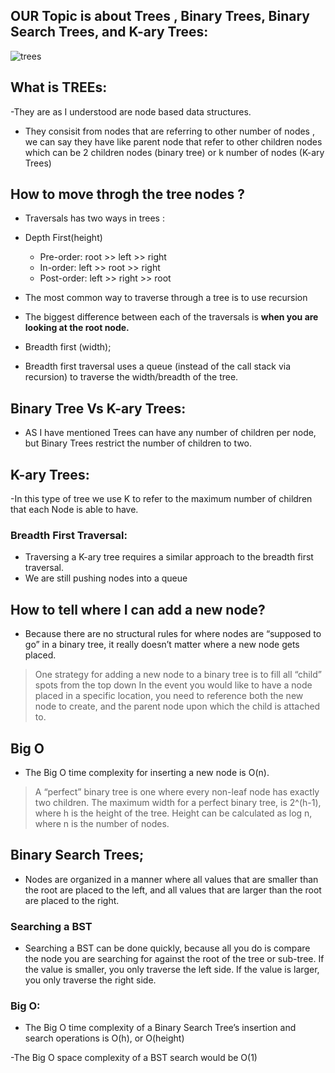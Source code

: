 
## OUR Topic is about Trees , Binary Trees, Binary Search Trees, and K-ary Trees:

![trees](https://amiradata.com/wp-content/uploads/2020/05/tree-data-structure-1024x718.png)

## What is TREEs:

-They are as I understood are node based data structures.
- They consisit from nodes that are referring to other number of nodes , we can say they have like parent node that refer to other children nodes which can be 2 children nodes (binary tree) or k number of nodes (K-ary Trees)


## How to move throgh the tree nodes ?

- Traversals has two ways in trees :

- Depth First(height)

    - Pre-order: root >> left >> right
    - In-order: left >> root >> right
    - Post-order: left >> right >> root

- The most common way to traverse through a tree is to use recursion

- The biggest difference between each of the traversals is **when you are looking at the root node.**

- Breadth first (width);

- Breadth first traversal uses a queue (instead of the call stack via recursion) to traverse the width/breadth of the tree.

## Binary Tree Vs K-ary Trees:

- AS I have mentioned Trees can have any number of children per node, but Binary Trees restrict the number of children to two.

## K-ary Trees:

-In this type of tree we use K to refer to the maximum number of children that each Node is able to have.

### Breadth First Traversal:

- Traversing a K-ary tree requires a similar approach to the breadth first traversal. 
- We are still pushing nodes into a queue

## How to tell where I can add a new node?

- Because there are no structural rules for where nodes are “supposed to go” in a binary tree, it really doesn’t matter where a new node gets placed.

>One strategy for adding a new node to a binary tree is to fill all “child” spots from the top down
> In the event you would like to have a node placed in a specific location, you need to reference both the new node to create, and the parent node upon which the child is attached to.

## Big O

- The Big O time complexity for inserting a new node is O(n).

> A “perfect” binary tree is one where every non-leaf node has exactly two children. The maximum width for a perfect binary tree, is 2^(h-1), where h is the height of the tree. Height can be calculated as log n, where n is the number of nodes.

## Binary Search Trees;

- Nodes are organized in a manner where all values that are smaller than the root are placed to the left, and all values that are larger than the root are placed to the right.

### Searching a BST

- Searching a BST can be done quickly, because all you do is compare the node you are searching for against the root of the tree or sub-tree. If the value is smaller, you only traverse the left side. If the value is larger, you only traverse the right side.

### Big O:
- The Big O time complexity of a Binary Search Tree’s insertion and search operations is O(h), or O(height)

-The Big O space complexity of a BST search would be O(1)